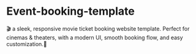 # Event-booking-template
🎬 a sleek, responsive movie ticket booking website template. Perfect for cinemas &amp; theaters, with a modern UI, smooth booking flow, and easy customization.🚀

